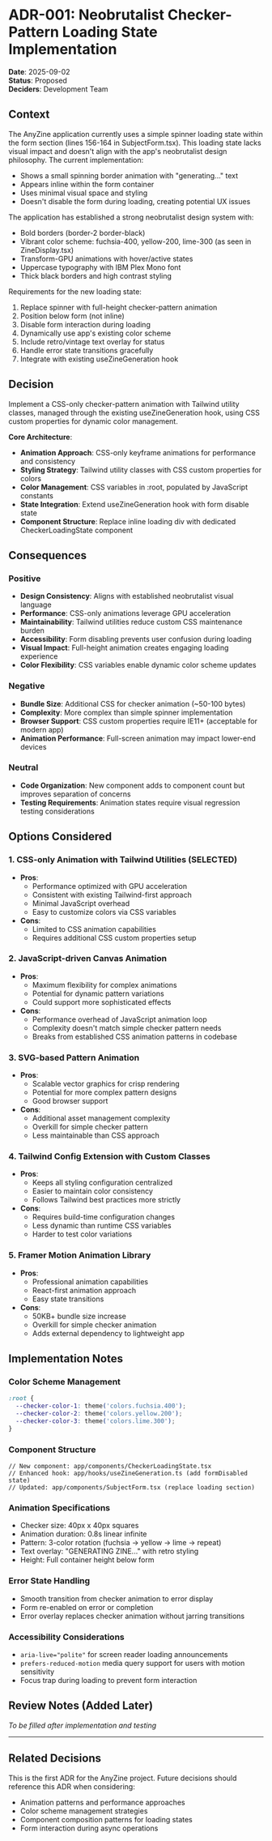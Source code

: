 # ADR-001: Neobrutalist Checker-Pattern Loading State Implementation

**Date**: 2025-09-02  
**Status**: Proposed  
**Deciders**: Development Team  

## Context

The AnyZine application currently uses a simple spinner loading state within the form section (lines 156-164 in SubjectForm.tsx). This loading state lacks visual impact and doesn't align with the app's neobrutalist design philosophy. The current implementation:

- Shows a small spinning border animation with "generating..." text
- Appears inline within the form container
- Uses minimal visual space and styling
- Doesn't disable the form during loading, creating potential UX issues

The application has established a strong neobrutalist design system with:
- Bold borders (border-2 border-black)
- Vibrant color scheme: fuchsia-400, yellow-200, lime-300 (as seen in ZineDisplay.tsx)
- Transform-GPU animations with hover/active states
- Uppercase typography with IBM Plex Mono font
- Thick black borders and high contrast styling

Requirements for the new loading state:
1. Replace spinner with full-height checker-pattern animation
2. Position below form (not inline)
3. Disable form interaction during loading
4. Dynamically use app's existing color scheme
5. Include retro/vintage text overlay for status
6. Handle error state transitions gracefully
7. Integrate with existing useZineGeneration hook

## Decision

Implement a CSS-only checker-pattern animation with Tailwind utility classes, managed through the existing useZineGeneration hook, using CSS custom properties for dynamic color management.

**Core Architecture**:
- **Animation Approach**: CSS-only keyframe animations for performance and consistency
- **Styling Strategy**: Tailwind utility classes with CSS custom properties for colors
- **Color Management**: CSS variables in :root, populated by JavaScript constants
- **State Integration**: Extend useZineGeneration hook with form disable state
- **Component Structure**: Replace inline loading div with dedicated CheckerLoadingState component

## Consequences

### Positive
- **Design Consistency**: Aligns with established neobrutalist visual language
- **Performance**: CSS-only animations leverage GPU acceleration
- **Maintainability**: Tailwind utilities reduce custom CSS maintenance burden
- **Accessibility**: Form disabling prevents user confusion during loading
- **Visual Impact**: Full-height animation creates engaging loading experience
- **Color Flexibility**: CSS variables enable dynamic color scheme updates

### Negative
- **Bundle Size**: Additional CSS for checker animation (~50-100 bytes)
- **Complexity**: More complex than simple spinner implementation
- **Browser Support**: CSS custom properties require IE11+ (acceptable for modern app)
- **Animation Performance**: Full-screen animation may impact lower-end devices

### Neutral
- **Code Organization**: New component adds to component count but improves separation of concerns
- **Testing Requirements**: Animation states require visual regression testing considerations

## Options Considered

### 1. **CSS-only Animation with Tailwind Utilities** (SELECTED)
- **Pros**: 
  - Performance optimized with GPU acceleration
  - Consistent with existing Tailwind-first approach
  - Minimal JavaScript overhead
  - Easy to customize colors via CSS variables
- **Cons**: 
  - Limited to CSS animation capabilities
  - Requires additional CSS custom properties setup

### 2. **JavaScript-driven Canvas Animation**
- **Pros**: 
  - Maximum flexibility for complex animations
  - Potential for dynamic pattern variations
  - Could support more sophisticated effects
- **Cons**: 
  - Performance overhead of JavaScript animation loop
  - Complexity doesn't match simple checker pattern needs
  - Breaks from established CSS animation patterns in codebase

### 3. **SVG-based Pattern Animation**
- **Pros**: 
  - Scalable vector graphics for crisp rendering
  - Potential for more complex pattern designs
  - Good browser support
- **Cons**: 
  - Additional asset management complexity
  - Overkill for simple checker pattern
  - Less maintainable than CSS approach

### 4. **Tailwind Config Extension with Custom Classes**
- **Pros**: 
  - Keeps all styling configuration centralized
  - Easier to maintain color consistency
  - Follows Tailwind best practices more strictly
- **Cons**: 
  - Requires build-time configuration changes
  - Less dynamic than runtime CSS variables
  - Harder to test color variations

### 5. **Framer Motion Animation Library**
- **Pros**: 
  - Professional animation capabilities
  - React-first animation approach
  - Easy state transitions
- **Cons**: 
  - 50KB+ bundle size increase
  - Overkill for simple checker animation
  - Adds external dependency to lightweight app

## Implementation Notes

### Color Scheme Management
```css
:root {
  --checker-color-1: theme('colors.fuchsia.400');
  --checker-color-2: theme('colors.yellow.200');
  --checker-color-3: theme('colors.lime.300');
}
```

### Component Structure
```tsx
// New component: app/components/CheckerLoadingState.tsx
// Enhanced hook: app/hooks/useZineGeneration.ts (add formDisabled state)
// Updated: app/components/SubjectForm.tsx (replace loading section)
```

### Animation Specifications
- Checker size: 40px x 40px squares
- Animation duration: 0.8s linear infinite
- Pattern: 3-color rotation (fuchsia → yellow → lime → repeat)
- Text overlay: "GENERATING ZINE..." with retro styling
- Height: Full container height below form

### Error State Handling
- Smooth transition from checker animation to error display
- Form re-enabled on error or completion
- Error overlay replaces checker animation without jarring transitions

### Accessibility Considerations
- `aria-live="polite"` for screen reader loading announcements
- `prefers-reduced-motion` media query support for users with motion sensitivity
- Focus trap during loading to prevent form interaction

## Review Notes (Added Later)

*To be filled after implementation and testing*

---

## Related Decisions

This is the first ADR for the AnyZine project. Future decisions should reference this ADR when considering:
- Animation patterns and performance approaches
- Color scheme management strategies  
- Component composition patterns for loading states
- Form interaction during async operations